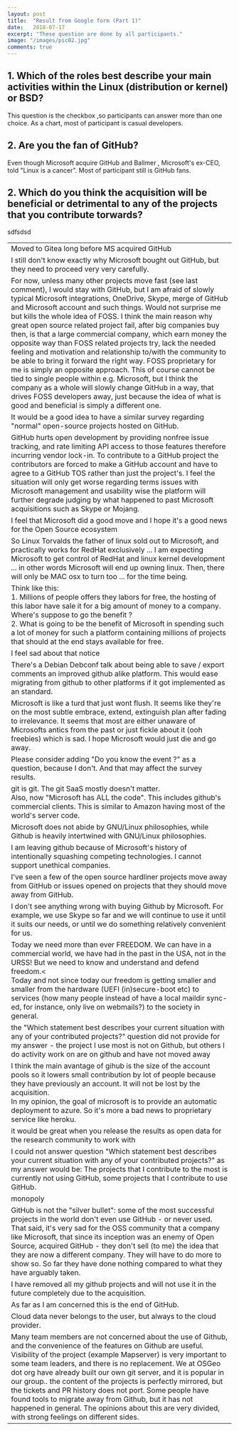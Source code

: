 ```yaml
---
layout: post
title:  "Result from Google form (Part 1)"
date:   2018-07-17
excerpt: "These question are done by all participants."
image: "/images/pic02.jpg"
comments: true
---
```


<script src="https://ajax.googleapis.com/ajax/libs/jquery/3.3.1/jquery.min.js"></script>
<script src="https://code.highcharts.com/highcharts.js"></script>
<script src="https://code.highcharts.com/modules/exporting.js"></script>
<script src="https://code.highcharts.com/modules/export-data.js"></script>
<link rel="stylesheet" href="{{ "/assets/css/table.css" | absolute_url }}">
<link rel="stylesheet" href="{{ "/assets/css/chart.css" | absolute_url }}">

<div id="content">   
  <h2>1. Which of the roles best describe your main activities within the Linux (distribution or kernel) or BSD?</h2>
  <div class="chart" id="1-1"></div>
  <p>This question is the checkbox ,so participants can answer more than one choice. As a chart, most of participant is casual developers.</p>
  <div class="spacer"></div>
  <h2>2. Are you the fan of GitHub?</h2>
  <div class="chart" id="1-2"></div>
  <p>Even though Microsoft acquire GitHub and Ballmer , Microsoft's ex-CEO, told "Linux is a cancer". Most of participant still is GitHub fans.</p>
  <div class="spacer"></div>
  <h2>2. Which do you think the acquisition will be beneficial or detrimental to any of the projects that you contribute torwards?</h2>
  <div class="chart" id="2-1"></div>
  <div class="spacer"></div>
  sdfsdsd
  <div class="chart" id="2-2"></div>
  <div class="spacer"></div>
  <div class="chart" id="2-4"></div>
  <div class="spacer"></div>
  <div id="table-scroll" class='6-1'>
    <table>
      <tr><td>Moved to Gitea long before MS acquired GitHub</td></tr>
      <tr><td>I still don't know exactly why Microsoft bought out GitHub, but they need to proceed very very carefully.</td></tr>
      <tr><td>For now, unless many other projects move fast (see last comment), I would stay with GitHub, but I am afraid of slowly typical Microsoft integrations, OneDrive, Skype, merge of GitHub and Microsoft account and such things. Would not surprise me but kills the whole idea of FOSS. I think the main reason why great open source related project fail, after big companies buy then, is that a large commercial company, which earn money the opposite way than FOSS related projects try, lack the needed feeling and motivation and relationship to/with the community to be able to bring it forward the right way. FOSS proprietary for me is simply an opposite approach. This of course cannot be tied to single people within e.g. Microsoft, but I think the company as a whole will slowly change GitHub in a way, that drives FOSS developers away, just because the idea of what is good and beneficial is simply a different one.</td></tr>
      <tr><td>It would be a good idea to have a similar survey regarding "normal" open-source projects hosted on GitHub.</td></tr>
      <tr><td>GitHub hurts open development by providing nonfree issue tracking, and rate limiting API access to those features therefore incurring vendor lock-in. To contribute to a GitHub project the contributors are forced to make a GitHub account and have to agree to a GitHub TOS rather than just the project's. I feel the situation will only get worse regarding terms issues with Microsoft management and usability wise the platform will further degrade judging by what happened to past Microsoft acquisitions such as Skype or Mojang.</td></tr>
      <tr><td>I feel that Microsoft did a good move and I hope it's a good news for the Open Source ecosystem</td></tr>
      <tr><td>So Linux Torvalds the father of linux sold out to Microsoft, and practically works for RedHat exclusively ... I am expecting Microsoft to get control of RedHat and linux kernel development ... in other words Microsoft will end up owning linux. Then, there will only be MAC osx to turn too ... for the time being.</td></tr>
      <tr><td>Think like this: <br>
      1. Millions of people offers they labors for free, the hosting of this labor have sale it for a big amount of money to a company. Where's suppose to go the benefit ?<br>
      2. What is going to be the benefit of Microsoft in spending such a lot of money for such a platform containing millions of projects that should at the end stays available for free.</td></tr>
      <tr><td>I feel sad about that notice</td></tr>
      <tr><td>There's a Debian Debconf talk about being able to save / export comments an improved github alike platform. This would ease migrating from github to other platforms if it got implemented as an standard.</td></tr>
      <tr><td>Microsoft is like a turd that just wont flush. It seems like they're on the most subtle embrace, extend, extinguish plan after fading to irrelevance. It seems that most are either unaware of Microsofts antics from the past or just fickle about it (ooh freebies) which is sad. I hope Microsoft would just die and go away.</td></tr>
      <tr><td>Please consider adding "Do you know the event ?" as a question, because I don't. And that may affect the survey results.</td></tr>
      <tr><td>git is git. The git SaaS mostly doesn't matter. <br>
      Also, now "Microsoft has ALL the code". This includes github's commercial clients. This is similar to Amazon having most of the world's server code.</td></tr>
      <tr><td>Microsoft does not abide by GNU/Linux philosophies, while Github is heavily intertwined with GNU/Linux philosophies.</td></tr>
      <tr><td>I am leaving github because of Microsoft's history of intentionally squashing competing technologies. I cannot support unethical companies.</td></tr>
      <tr><td>I've seen a few of the open source hardliner projects move away from GitHub or issues opened on projects that they should move away from GitHub.</td></tr>
      <tr><td>I don't see anything wrong with buying Github by Microsoft. For example, we use Skype so far and we will continue to use it until it suits our needs, or until we do something relatively convenient for us.</td></tr>
      <tr><td>Today we need more than ever FREEDOM. We can have in a commercial world, we have had in the past in the USA, not in the URSS! But we need to know and understand and defend freedom.<<br>Today and not since today our freedom is getting smaller and smaller from the hardware (UEFI (in)secure-boot etc) to services (how many people instead of have a local maildir sync-ed, for instance, only live on webmails?) to the society in general.</td></tr>
      <tr><td>the "Which statement best describes your current situation with any of your contributed projects?" question did not provide for my answer - the project I use most is not on Github, but others I do activity work on are on github and have not moved away</td></tr>
      <tr><td>I think the main avantage of gihub is the size of the account pools so it lowers small contribution by lot of people because they have previously an account. It will not be lost by the acquisition.<br>In my opinion, the goal of microsoft is to provide an automatic deployment to azure. So it's more a bad news to proprietary service like heroku.</td></tr>
      <tr><td>it would be great when you release the results as open data for the research community to work with</td></tr>
      <tr><td>I could not answer question "Which statement best describes your current situation with any of your contributed projects?" as my answer would be: The projects that I contribute to the most is currently not using GitHub, some projects that I contribute to use GitHub.</td></tr>
      <tr><td>monopoly</td></tr>
      <tr><td>GitHub is not the "silver bullet": some of the most successful projects in the world don't even use GitHub - or never used. That said, it's very sad for the OSS community that a company like Microsoft, that since its inception was an enemy of Open Source, acquired GitHub - they don't sell (to me) the idea that they are now a different company. They will have to do more to show so. So far they have done nothing compared to what they have arguably taken.</td></tr>
      <tr><td>I have removed all my github projects and will not use it in the future completely due to the acquisition.</td></tr>
      <tr><td>As far as I am concerned this is the end of GitHub.</td></tr>
      <tr><td>Cloud data never belongs to the user, but always to the cloud provider.</td></tr>
      <tr><td>Many team members are not concerned about the use of Github, and the convenience of the features on Github are useful. Visibility of the project (example Mapserver) is very important to some team leaders, and there is no replacement. We at OSGeo dot org have already built our own git server, and it is popular in our group.. the content of the projects is perfectly mirrored, but the tickets and PR history does not port. Some people have found tools to migrate away from Github, but it has not happened in general. The opinions about this are very divided, with strong feelings on different sides.</td></tr>
    </table>
  </div>
</div>

<script src="{{ "/assets/js/chart/01.js" | absolute_url }}"></script>